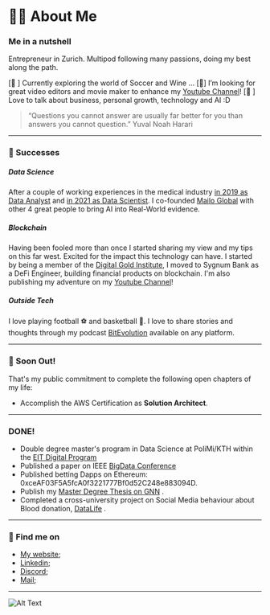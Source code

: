 # 🧑‍💻  About Me
###  Me in a nutshell
Entrepreneur in Zurich.
Multipod following many passions, doing my best along the path.

[🌱 ] Currently exploring the world of Soccer and Wine ...
[👀] I’m looking for great video editors and movie maker to enhance my [Youtube Channel](https://youtube.com/@ing.crypto)!
[💬 ] Love to talk about business, personal growth, technology and AI :D 


> “Questions you cannot answer are usually far better for you than answers you cannot question.” 
>  Yuval Noah Harari
---

### 🙌 Successes
##### Data Science
After a couple of working experiences in the medical industry [in 2019 as Data Analyst](https://www.asst-brianza.it/web/index.php/presidi/ospedale/vimercate) and [in 2021 as Data Scientist](https://www.linkedin.com/posts/activity-6761670952150437888-Fuex). I co-founded [Mailo Global](https://mailo.global) with other 4 great people to bring AI into Real-World evidence.  

##### Blockchain
Having been fooled more than once I started sharing my view and my tips on this far west. Excited for the impact this technology can have. I started by being a member of the [Digital Gold Institute](https://dgi.io/full-team/), I moved to Sygnum Bank as a DeFi Engineer,  building financial products on blockchain. I'm also publishing my adventure on my [Youtube Channel](https://youtube.com/@ing.crypto)!

##### Outside Tech
I love playing football ⚽  and basketball 🏀. 
I love to share stories and thoughts through my podcast [BitEvolution](https://anchor.fm/bitevolution) available on any platform.

---

### 🚧 Soon Out!
That's my public commitment to complete the following open chapters of my life:
- Accomplish the AWS Certification as **Solution Architect**.

---

### DONE!
- Double degree master's program in Data Science at PoliMi/KTH within the [EIT Digital Program](https://masterschool.eitdigital.eu/)
- Published a paper on IEEE [BigData Conference](https://ieeexplore.ieee.org/document/9672036)
- Published betting Dapps on Ethereum: 0xceAF03F5A5fcA0f3221777Bf0d52C248e883094D.
- Publish my [Master Degree Thesis on GNN](https://www.politesi.polimi.it/handle/10589/179034) .
- Completed a cross-university project on Social Media behaviour about Blood donation, [DataLife](http://datashack.deib.polimi.it/nyu) .
---

### 🔦 Find me on
- [My website](https://stefanofedeli.github.io/portfolio/);
- [Linkedin](https://www.linkedin.com/in/ste-fed/);
- [Discord](https://discordapp.com/users/SteFedeli#3853);
- [Mail](mailto:stefano5.fedeli@mail.polimi.it);

---

![Alt Text](https://media.giphy.com/media/8wNjoJpY8k87e/giphy.gif)

